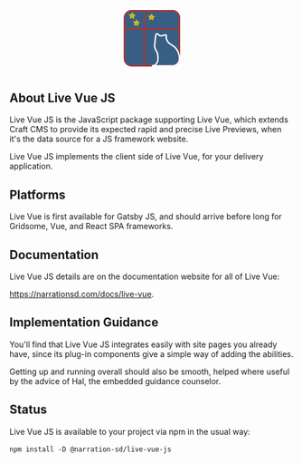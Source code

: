 
 <p align="center" style="margin-bottom: 40px"><img width="100" height="100" src="logo.png"></p>

## About Live Vue JS

Live Vue JS is the JavaScript package supporting Live Vue, which extends Craft CMS to provide its expected rapid and precise Live Previews, when it's the data source for a JS framework website.

Live Vue JS implements the client side of Live Vue, for your delivery application.

## Platforms

Live Vue is first available for Gatsby JS, and should arrive before long for Gridsome, Vue, and React SPA frameworks.

## Documentation

Live Vue JS details are on the documentation website for all of Live Vue:  

https://narrationsd.com/docs/live-vue. 

## Implementation Guidance

You'll find that Live Vue JS integrates easily with site pages you already have, since its plug-in components give a simple way of adding the abilities.

Getting up and running overall should also be smooth, helped where useful by the advice of Hal, the embedded guidance counselor.

## Status

Live Vue JS is available to your project via npm in the usual way:
```
npm install -D @narration-sd/live-vue-js
```


